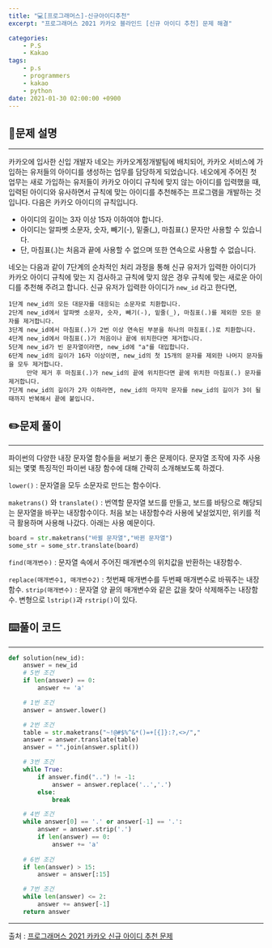 ```yaml
---
title: "💻[프로그래머스]-신규아이디추천"
excerpt: "프로그래머스 2021 카카오 블라인드 [신규 아이디 추천] 문제 해결"

categories:
    - P.S
    - Kakao
tags:
    - p.s
    - programmers
    - kakao
    - python
date: 2021-01-30 02:00:00 +0900
---
```


## 📖문제 설명
---
카카오에 입사한 신입 개발자 네오는 카카오계정개발팀에 배치되어, 카카오 서비스에 가입하는 유저들의 아이디를 생성하는 업무를 담당하게 되었습니다. 네오에게 주어진 첫 업무는 새로 가입하는 유저들이 카카오 아이디 규칙에 맞지 않는 아이디를 입력했을 때, 입력된 아이디와 유사하면서 규칙에 맞는 아이디를 추천해주는 프로그램을 개발하는 것입니다.
다음은 카카오 아이디의 규칙입니다.

- 아이디의 길이는 3자 이상 15자 이하여야 합니다.
- 아이디는 알파벳 소문자, 숫자, 빼기(-), 밑줄(_), 마침표(.) 문자만 사용할 수 있습니다.
- 단, 마침표(.)는 처음과 끝에 사용할 수 없으며 또한 연속으로 사용할 수 없습니다.

네오는 다음과 같이 7단계의 순차적인 처리 과정을 통해 신규 유저가 입력한 아이디가 카카오 아이디 규칙에 맞는 지 검사하고 규칙에 맞지 않은 경우 규칙에 맞는 새로운 아이디를 추천해 주려고 합니다.
신규 유저가 입력한 아이디가 ```new_id``` 라고 한다면,

    1단계 new_id의 모든 대문자를 대응되는 소문자로 치환합니다.
    2단계 new_id에서 알파벳 소문자, 숫자, 빼기(-), 밑줄(_), 마침표(.)를 제외한 모든 문자를 제거합니다.
    3단계 new_id에서 마침표(.)가 2번 이상 연속된 부분을 하나의 마침표(.)로 치환합니다.
    4단계 new_id에서 마침표(.)가 처음이나 끝에 위치한다면 제거합니다.
    5단계 new_id가 빈 문자열이라면, new_id에 "a"를 대입합니다.
    6단계 new_id의 길이가 16자 이상이면, new_id의 첫 15개의 문자를 제외한 나머지 문자들을 모두 제거합니다.
         만약 제거 후 마침표(.)가 new_id의 끝에 위치한다면 끝에 위치한 마침표(.) 문자를 제거합니다.
    7단계 new_id의 길이가 2자 이하라면, new_id의 마지막 문자를 new_id의 길이가 3이 될 때까지 반복해서 끝에 붙입니다.

## ✏️문제 풀이
___
파이썬의 다양한 내장 문자열 함수들을 써보기 좋은 문제이다. 문자열 조작에 자주 사용되는 몇몇 특징적인 파이썬 내장 함수에 대해 간략히 소개해보도록 하겠다.

```lower()```
: 문자열을 모두 소문자로 만드는 함수이다.

```maketrans()``` 와 ```translate()```
: 번역할 문자열 보드를 만들고, 보드를 바탕으로 해당되는 문자열을 바꾸는 내장함수이다. 처음 보는 내장함수라 사용에 낯설었지만, 위키를 적극 활용하며 사용해 나갔다. 아래는 사용 예문이다.
```python
board = str.maketrans("바뀔 문자열","바뀐 문자열")
some_str = some_str.translate(board)
```

```find(매개변수)```
: 문자열 속에서 주어진 매개변수의 위치값을 반환하는 내장함수.

```replace(매개변수1, 매개변수2)```
: 첫번째 매개변수를 두번째 매개변수로 바꿔주는 내장함수.
```strip(매개변수)```
: 문자열 양 끝의 매개변수와 같은 값을 찾아 삭제해주는 내장함수. 변형으로 ```lstrip()```과 ```rstrip()```이 있다.

## ⌨️풀이 코드
---
```python
def solution(new_id):
    answer = new_id
    # 5번 조건
    if len(answer) == 0:
        answer += 'a'

    # 1번 조건
    answer = answer.lower()

    # 2번 조건
    table = str.maketrans("~!@#$%^&*()=+[{]}:?,<>/","                       ")
    answer = answer.translate(table)
    answer = "".join(answer.split())

    # 3번 조건
    while True:
        if answer.find("..") != -1:
            answer = answer.replace('..','.')
        else:
            break

    # 4번 조건
    while answer[0] == '.' or answer[-1] == '.':
        answer = answer.strip('.')
        if len(answer) == 0:
            answer += 'a'
    
    # 6번 조건
    if len(answer) > 15:
        answer = answer[:15]

    # 7번 조건
    while len(answer) <= 2:
        answer += answer[-1]
    return answer
```

-----
출처 : [프로그래머스 2021 카카오 신규 아이디 추천 문제](https://programmers.co.kr/learn/courses/30/lessons/72410)